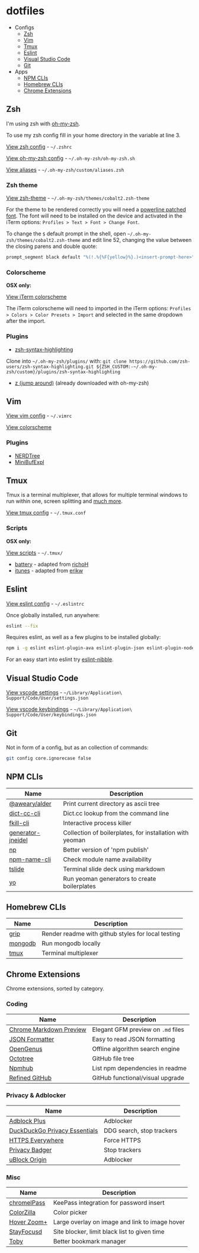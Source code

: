 # dotfiles

- Configs
  - [Zsh](#zsh)
  - [Vim](#vim)
  - [Tmux](#tmux)
  - [Eslint](#eslint)
  - [Visual Studio Code](#visual-studio-code)
  - [Git](#git)
- Apps
  - [NPM CLIs](#npm-clis)
  - [Homebrew CLIs](#homebrew-clis)
  - [Chrome Extensions](#chrome-extensions)

## Zsh

I'm using zsh with [oh-my-zsh](https://github.com/robbyrussell/oh-my-zsh).

To use my zsh config fill in your home directory in the variable at line 3.

[View zsh config](zshrc) - `~/.zshrc`

[View oh-my-zsh config](oh-my-zsh.sh) - `~/.oh-my-zsh/oh-my-zsh.sh`

[View aliases](aliases.zsh) - `~/.oh-my-zsh/custom/aliases.zsh`

### Zsh theme

[View zsh-theme](cobalt2.zsh-theme) - `~/.oh-my-zsh/themes/cobalt2.zsh-theme`

For the theme to be rendered correctly you will need a [powerline patched font](https://github.com/robbyrussell/oh-my-zsh).
The font will need to be installed on the device and activated in the iTerm options: `Profiles > Text > Font > Change Font`.

To change the `$` default prompt in the shell, open `~/.oh-my-zsh/themes/cobalt2.zsh-theme` and edit line 52, changing the value between the closing parens and double quote:

```zsh
prompt_segment black default "%(!.%{%F{yellow}%}.)<insert-prompt-here>"
```

### Colorscheme

**OSX only:**

[View iTerm colorscheme](Brogrammer.itermcolors)

The iTerm colorscheme will need to imported in the iTerm options: `Profiles > Colors > Color Presets > Import` and selected in the same dropdown after the import.

### Plugins

- [zsh-syntax-highlighting](https://github.com/zsh-users/zsh-syntax-highlighting)

Clone into `~/.oh-my-zsh/plugins/` with: `git clone https://github.com/zsh-users/zsh-syntax-highlighting.git ${ZSH_CUSTOM:-~/.oh-my-zsh/custom}/plugins/zsh-syntax-highlighting`

- [z (jump around)](https://github.com/rupa/z) (already downloaded with oh-my-zsh)

## Vim

[View vim config](vimrc) - `~/.vimrc`

[View colorscheme](https://github.com/j-tom/vim-old-hope)

### Plugins

- [NERDTree](https://github.com/scrooloose/nerdtree)
- [MiniBufExpl](https://github.com/fholgado/minibufexpl.vim)

## Tmux

Tmux is a terminal multiplexer, that allows for multiple terminal windows to run within one, screen splitting and [much more](https://github.com/tmux/tmux/wiki).

[View tmux config](tmux.conf) - `~/.tmux.conf`

### Scripts

**OSX only:**

[View scripts](.tmux) - `~/.tmux/`

- [battery](.tmux/battery) - adapted from [richoH](https://github.com/richoH/dotfiles/blob/master/bin/battery)
- [itunes](.tmux/itunes) - adapted from [erikw](https://github.com/erikw/tmux-powerline/blob/master/segments/np_itunes.script)

## Eslint

[View eslint config](eslintrc) - `~/.eslintrc`

Once globally installed, run anywhere:

```zsh
eslint --fix
```

Requires eslint, as well as a few plugins to be installed globally:

```zsh
npm i -g eslint eslint-plugin-ava eslint-plugin-json eslint-plugin-node eslint-plugin-unicorn eslint-plugin-xo
```

For an easy start into eslint try [eslint-nibble](https://github.com/IanVS/eslint-nibble).

## Visual Studio Code

[View vscode settings](vscode-settings.json) - `~/Library/Application\ Support/Code/User/settings.json`

[View vscode keybindings](vscode-keybindings.json) - `~/Library/Application\ Support/Code/User/keybindings.json`

## Git

Not in form of a config, but as an collection of commands:

```zsh
git config core.ignorecase false
```

## NPM CLIs

| Name | Description |
|--|--|
| [@aweary/alder](https://github.com/aweary/alder) | Print current directory as ascii tree |
| [dict-cc-cli](https://github.com/derhuerst/dict-cc-cli) | Dict.cc lookup from the command line |
| [fkill-cli](https://www.npmjs.com/package/fkill-cli) | Interactive process killer |
| [generator-jneidel](https://github.com/jneidel/generator-jneidel) | Collection of boilerplates, for installation with yeoman |
| [np](https://github.com/sindresorhus/np) | Better version of 'npm publish' |
| [npm-name-cli](https://www.npmjs.com/package/npm-name-cli) | Check module name availability |
| [tslide](https://github.com/tslide/tslide) | Terminal slide deck using markdown |
| [yo](https://github.com/yeoman/yo) | Run yeoman generators to create boilerplates |

## Homebrew CLIs


| Name | Description |
|--|--|
| [grip](http://brewformulas.org/grip) | Render readme with github styles for local testing |
| [mongodb](http://brewformulas.org/Mongodb) | Run mongodb locally |
| [tmux](http://brewformulas.org/tmux) | Terminal multiplexer |


## Chrome Extensions

Chrome extensions, sorted by category.

### Coding

| Name | Description |
|--|--|
| [Chrome Markdown Preview](https://chrome.google.com/webstore/detail/chrome-markdown-preview/ghmocdlbmpcchcbkkingnkgemjacgfdf) | Elegant GFM preview on `.md` files |
| [JSON Formatter](https://chrome.google.com/webstore/detail/json-formatter/bcjindcccaagfpapjjmafapmmgkkhgoa) | Easy to read JSON formatting |
| [OpenGenus](https://chrome.google.com/webstore/detail/opengenus-offline-search/lfoloadpfjildomeafpdopahkdaoofbn) | Offline algorithm search engine |
| [Octotree](https://chrome.google.com/webstore/detail/octotree/bkhaagjahfmjljalopjnoealnfndnagc) | GitHub file tree |
| [Npmhub](https://chrome.google.com/webstore/detail/npmhub/kbbbjimdjbjclaebffknlabpogocablj) | List npm dependencies in readme |
| [Refined GitHub](https://chrome.google.com/webstore/detail/refined-github/hlepfoohegkhhmjieoechaddaejaokhf) | GitHub functional/visual upgrade |

### Privacy & Adblocker

| Name | Description |
|--|--|
| [Adblock Plus](https://chrome.google.com/webstore/detail/adblock-plus/cfhdojbkjhnklbpkdaibdccddilifddb) | Adblocker |
| [DuckDuckGo Privacy Essentials](https://chrome.google.com/webstore/detail/duckduckgo-privacy-essent/bkdgflcldnnnapblkhphbgpggdiikppg) | DDG search, stop trackers |
| [HTTPS Everywhere](https://chrome.google.com/webstore/detail/https-everywhere/gcbommkclmclpchllfjekcdonpmejbdp) | Force HTTPS |
| [Privacy Badger](https://chrome.google.com/webstore/detail/privacy-badger/pkehgijcmpdhfbdbbnkijodmdjhbjlgp) | Stop trackers |
| [uBlock Origin](https://chrome.google.com/webstore/detail/cjpalhdlnbpafiamejdnhcphjbkeiagm) | Adblocker |

### Misc

| Name | Description |
|--|--|
| [chromelPass](https://chrome.google.com/webstore/detail/chromeipass/ompiailgknfdndiefoaoiligalphfdae) | KeePass integration for password insert |
| [ColorZilla](https://chrome.google.com/webstore/detail/colorzilla/bhlhnicpbhignbdhedgjhgdocnmhomnp) | Color picker |
| [Hover Zoom+](https://chrome.google.com/webstore/detail/hover-zoom%20/pccckmaobkjjboncdfnnofkonhgpceea) | Large overlay on image and link to image hover |
| [StayFocusd](https://chrome.google.com/webstore/detail/stayfocusd/laankejkbhbdhmipfmgcngdelahlfoji) | Site blocker, limit black list to given time |
| [Toby](https://chrome.google.com/webstore/detail/toby-for-chrome/hddnkoipeenegfoeaoibdmnaalmgkpip) | Better bookmark manager |

